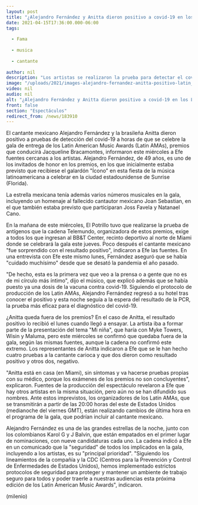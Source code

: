 ```yaml
---
layout: post
title: "¿Alejandro Fernández y Anitta dieron positivo a covid-19 en los Latin AMAs?"
date: 2021-04-15T17:36:00.000-06:00
tags:
  
  - Fama
  
  - musica
  
  - cantante
  
author: nil
description: "Los artistas se realizaron la prueba para detectar el covid-19 durante los ensayos previos a la entrega de premios, en los que participarían este jueves. "
image: "/uploads/2021/images-alejandro-fernandez-anitta-positivo-latin_0_0_1200_747.jpg"
video: nil
audio: nil
alt: "¿Alejandro Fernández y Anitta dieron positivo a covid-19 en los Latin AMAs?"
front: false
section: "Espectáculos"
redirect_from: /news/183910
---
```


El cantante mexicano Alejandro Fernández y la brasileña Anitta dieron positivo a pruebas de detección del covid-19 a horas de que se celebre la gala de entrega de los Latin American Music Awards (Latin AMAs), premios que conducirá Jacqueline Bracamontes, informaron este miércoles a Efe fuentes cercanas a los artistas. Alejandro Fernández, de 49 años, es uno de los invitados de honor en los premios, en los que inicialmente estaba previsto que recibiese el galardón "Ícono" en esta fiesta de la música latinoamericana a celebrar en la ciudad estadounidense de Sunrise (Florida). 

La estrella mexicana tenía además varios números musicales en la gala, incluyendo un homenaje al fallecido cantautor mexicano Joan Sebastian, en el que también estaba previsto que participaran Joss Favela y Natanael Cano.   

En la mañana de este miércoles, El Potrillo tuvo que realizarse la prueba de antígenos que la cadena Telemundo, organizadora de estos premios, exige a todos los que ingresan al BB&T Center, recinto deportivo al norte de Miami donde se celebrará la gala este jueves. Poco después el cantante mexicano "fue sorprendido con el resultado positivo", indicaron a Efe las fuentes.   En una entrevista con Efe este mismo lunes, Fernández aseguró que se había "cuidado muchísimo" desde que se desató la pandemia el año pasado. 

"De hecho, esta es la primera vez que veo a la prensa o a gente que no es de mi círculo más íntimo", dijo el músico, que explicó además que se había puesto ya una dosis de la vacuna contra covid-19. Siguiendo el protocolo de producción de los Latin AMAs, Alejandro Fernández regresó a su hotel tras conocer el positivo y esta noche seguía a la espera del resultado de la PCR, la prueba más eficaz para el diagnóstico del covid-19.  

¿Anitta queda fuera de los premios? En el caso de Anitta, el resultado positivo lo recibió el lunes cuando llegó a ensayar. La artista iba a formar parte de la presentación del tema "Mi niña", que haría con Myke Towers, Wisin y Maluma, pero este miércoles se confirmó que quedaba fuera de la gala, según las mismas fuentes, aunque la cadena no confirmó este extremo. Los representantes de Anitta indicaron a Efe que se le han hecho cuatro pruebas a la cantante carioca y que dos dieron como resultado positivo y otros dos, negativo.  

"Anitta está en casa (en Miami), sin síntomas y va hacerse pruebas propias con su médico, porque los exámenes de los premios no son concluyentes", explicaron. Fuentes de la producción del espectáculo revelaron a Efe que hay otros artistas en la misma situación, pero aún no se han difundido sus nombres. Ante estos imprevistos, los organizadores de los Latin AMAs, que se transmitirán a partir de las 20:00 horas del este de Estados Unidos (medianoche del viernes GMT), están realizando cambios de última hora en el programa de la gala, que podrían incluir al cantante mexicano.  

Alejandro Fernández es una de las grandes estrellas de la noche, junto con los colombianos Karol G y J Balvin, que están empatados en el primer lugar de nominaciones, con nueve candidaturas cada uno. La cadena indicó a Efe en un comunicado que la "seguridad" de todos los implicados en la gala, incluyendo a los artistas, es su "principal prioridad". "Siguiendo los lineamientos de la compañía y la CDC (Centros para la Prevención y Control de Enfermedades de Estados Unidos), hemos implementado estrictos protocolos de seguridad para proteger y mantener un ambiente de trabajo seguro para todos y poder traerle a nuestras audiencias esta próxima edición de los Latin American Music Awards", indicaron.  

(milenio)